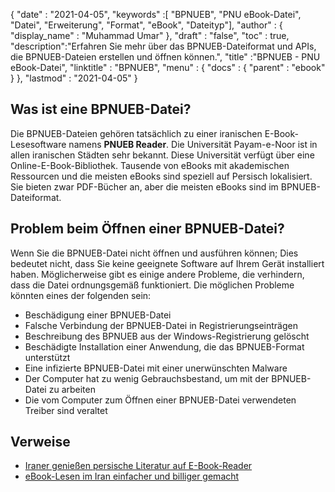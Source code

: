 {
  "date" : "2021-04-05",
  "keywords" :[ "BPNUEB", "PNU eBook-Datei", "Datei", "Erweiterung", "Format", "eBook", "Dateityp"],
  "author" : {
    "display_name" : "Muhammad Umar"
},
  "draft" : "false",
  "toc" : true,
  "description":"Erfahren Sie mehr über das BPNUEB-Dateiformat und APIs, die BPNUEB-Dateien erstellen und öffnen können.",
  "title" :"BPNUEB - PNU eBook-Datei",
  "linktitle" : "BPNUEB",
  "menu" : {
    "docs" : {
      "parent" : "ebook"
}
},
  "lastmod" : "2021-04-05"
}

## Was ist eine BPNUEB-Datei?

Die BPNUEB-Dateien gehören tatsächlich zu einer iranischen E-Book-Lesesoftware namens **PNUEB Reader**. Die Universität Payam-e-Noor ist in allen iranischen Städten sehr bekannt. Diese Universität verfügt über eine Online-E-Book-Bibliothek. Tausende von eBooks mit akademischen Ressourcen und die meisten eBooks sind speziell auf Persisch lokalisiert. Sie bieten zwar PDF-Bücher an, aber die meisten eBooks sind im BPNUEB-Dateiformat.

## Problem beim Öffnen einer BPNUEB-Datei? ##

Wenn Sie die BPNUEB-Datei nicht öffnen und ausführen können; Dies bedeutet nicht, dass Sie keine geeignete Software auf Ihrem Gerät installiert haben. Möglicherweise gibt es einige andere Probleme, die verhindern, dass die Datei ordnungsgemäß funktioniert. Die möglichen Probleme könnten eines der folgenden sein:

- Beschädigung einer BPNUEB-Datei
- Falsche Verbindung der BPNUEB-Datei in Registrierungseinträgen
- Beschreibung des BPNUEB aus der Windows-Registrierung gelöscht
- Beschädigte Installation einer Anwendung, die das BPNUEB-Format unterstützt
- Eine infizierte BPNUEB-Datei mit einer unerwünschten Malware
- Der Computer hat zu wenig Gebrauchsbestand, um mit der BPNUEB-Datei zu arbeiten
- Die vom Computer zum Öffnen einer BPNUEB-Datei verwendeten Treiber sind veraltet

## Verweise

* [Iraner genießen persische Literatur auf E-Book-Reader](https://www.tehrantimes.com/news/423108/Iranians-enjoy-Persian-literature-on-e-book-reader)
* [eBook-Lesen im Iran einfacher und billiger gemacht](https://financialtribune.com/articles/sci-tech/80138/ebook-reading-made-easier-cheaper-in-iran)



